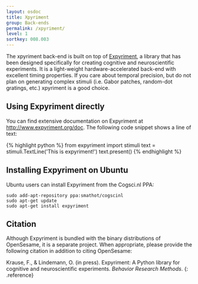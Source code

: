 ```yaml
---
layout: osdoc
title: Xpyriment
group: Back-ends
permalink: /xpyriment/
level: 1
sortkey: 008.003
---
```


The xpyriment back-end is built on top of [Expyriment][], a library that has been designed specifically for creating cognitive and neuroscientific experiments. It is a light-weight hardware-accelerated back-end with excellent timing properties. If you care about temporal precision, but do not plan on generating complex stimuli (i.e. Gabor patches, random-dot gratings, etc.) xpyriment is a good choice.

Using Expyriment directly
-------------------------

You can find extensive documentation on Expyriment at <http://www.expyriment.org/doc>. The following code snippet shows a line of text:

{% highlight python %}
from expyriment import stimuli
text = stimuli.TextLine('This is expyriment!')
text.present()
{% endhighlight %}

Installing Expyriment on Ubuntu
-------------------------------

Ubuntu users can install Expyriment from the Cogsci.nl PPA:

	sudo add-apt-repository ppa:smathot/cogscinl
	sudo apt-get update
	sudo apt-get install expyriment

Citation
--------

Although Expyriment is bundled with the binary distributions of OpenSesame, it is a separate project. When appropriate, please provide the following citation in addition to citing OpenSesame:

Krause, F., & Lindemann, O. (in press). Expyriment: A Python library for cognitive and neuroscientific experiments. *Behavior Research Methods*.
{: .reference}

[expyriment]: http://www.expyriment.org